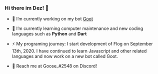 ### Hi there im Dez! 👋

- 🔭 I’m currently working on my bot [Goot](https://github.com/scalgoon/Goot)
- 🌱 I’m currently learning computer maintenance and new coding languages such as **Python** and **Dart**
- ⚡ My programing journey: I start development of Flog on September 13th, 2020. I have continued to learn Javascript and other related languages and now work on a new bot called Goot.

- 📣 Reach me at Goose_#2548 on Discord!

<!--
**scalgoon/scalgoon** is a ✨ _special_ ✨ repository because its `README.md` (this file) appears on your GitHub profile.

Here are some ideas to get you started:

- 🔭 I’m currently working on ...
- 🌱 I’m currently learning ...
- 👯 I’m looking to collaborate on ...
- 🤔 I’m looking for help with ...
- 💬 Ask me about ...
- 📫 How to reach me: ...
- 😄 Pronouns: ...
- ⚡ Fun fact: ...
-->
